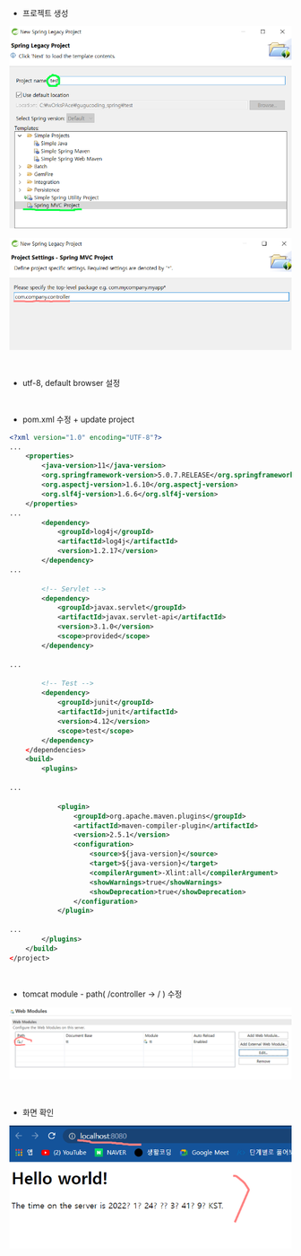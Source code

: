 - 프로젝트 생성

![](https://github.com/sonchanwoo/workbook/blob/main/gugucoding_spring/resource/new.png?raw=true)

![](https://github.com/sonchanwoo/workbook/blob/main/gugucoding_spring/resource/base_package.png?raw=true)

<br/>

- utf-8, default browser 설정

<br/>

- pom.xml 수정 + update project

```xml
<?xml version="1.0" encoding="UTF-8"?>
...
	<properties>
		<java-version>11</java-version>
		<org.springframework-version>5.0.7.RELEASE</org.springframework-version>
		<org.aspectj-version>1.6.10</org.aspectj-version>
		<org.slf4j-version>1.6.6</org.slf4j-version>
	</properties>
...
		<dependency>
			<groupId>log4j</groupId>
			<artifactId>log4j</artifactId>
			<version>1.2.17</version>
		</dependency>
...
				
		<!-- Servlet -->
		<dependency>
			<groupId>javax.servlet</groupId>
			<artifactId>javax.servlet-api</artifactId>
			<version>3.1.0</version>
			<scope>provided</scope>
		</dependency>

...
	
		<!-- Test -->
		<dependency>
			<groupId>junit</groupId>
			<artifactId>junit</artifactId>
			<version>4.12</version>
			<scope>test</scope>
		</dependency>        
	</dependencies>
    <build>
        <plugins>

...

            <plugin>
                <groupId>org.apache.maven.plugins</groupId>
                <artifactId>maven-compiler-plugin</artifactId>
                <version>2.5.1</version>
                <configuration>
                    <source>${java-version}</source>
                    <target>${java-version}</target>
                    <compilerArgument>-Xlint:all</compilerArgument>
                    <showWarnings>true</showWarnings>
                    <showDeprecation>true</showDeprecation>
                </configuration>
            </plugin>

...
        </plugins>
    </build>
</project>

```

<br/>

- tomcat module - path( /controller -> / ) 수정

![](https://github.com/sonchanwoo/workbook/blob/main/gugucoding_spring/resource/tomcat_path.png?raw=true)

<br/>

- 화면 확인

![](https://github.com/sonchanwoo/workbook/blob/main/gugucoding_spring/resource/hello.png?raw=true)

